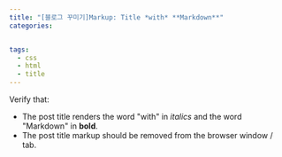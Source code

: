 ```yaml
---
title: "[블로그 꾸미기]Markup: Title *with* **Markdown**"
categories: 


tags:
  - css
  - html
  - title
---
```


Verify that:

* The post title renders the word "with" in *italics* and the word "Markdown" in **bold**.
* The post title markup should be removed from the browser window / tab.